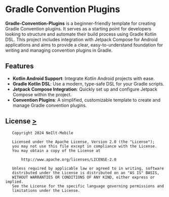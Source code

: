 # Gradle Convention Plugins

**Gradle-Convention-Plugins** is a beginner-friendly template for creating Gradle Convention plugins. It serves as a starting point for developers looking to structure and automate their build process using Gradle Kotlin DSL. This project includes integration with Jetpack Compose for Android applications and aims to provide a clear, easy-to-understand foundation for writing and managing convention plugins in Gradle.

## Features

- **Kotlin Android Support**: Integrate Kotlin Android projects with ease.
- **Gradle Kotlin DSL**: Use a modern, type-safe DSL for your Gradle scripts.
- **Jetpack Compose Integration**: Quickly set up and configure Jetpack Compose within the project.
- **Convention Plugins**: A simplified, customizable template to create and manage Gradle convention plugins.

## License [>](LICENSE.md)
```
   Copyright 2024 NeIlt-Mobile

   Licensed under the Apache License, Version 2.0 (the "License");
   you may not use this file except in compliance with the License.
   You may obtain a copy of the License at

       http://www.apache.org/licenses/LICENSE-2.0

   Unless required by applicable law or agreed to in writing, software
   distributed under the License is distributed on an "AS IS" BASIS,
   WITHOUT WARRANTIES OR CONDITIONS OF ANY KIND, either express or implied.
   See the License for the specific language governing permissions and
   limitations under the License.
```